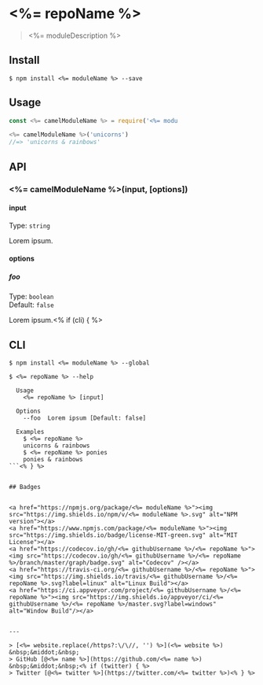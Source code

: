 # <%= repoName %>

> <%= moduleDescription %>


## Install

```console
$ npm install <%= moduleName %> --save
```


## Usage

```js
const <%= camelModuleName %> = require('<%= modu

<%= camelModuleName %>('unicorns')
//=> 'unicorns & rainbows'
```


## API

### <%= camelModuleName %>(input, [options])

#### input

Type: `string`

Lorem ipsum.

#### options

##### foo

Type: `boolean`<br>
Default: `false`

Lorem ipsum.<% if (cli) { %>


## CLI

```console
$ npm install <%= moduleName %> --global
```

```
$ <%= repoName %> --help

  Usage
    <%= repoName %> [input]

  Options
    --foo  Lorem ipsum [Default: false]

  Examples
    $ <%= repoName %>
    unicorns & rainbows
    $ <%= repoName %> ponies
    ponies & rainbows
```<% } %>


## Badges


<a href="https://npmjs.org/package/<%= moduleName %>"><img src="https://img.shields.io/npm/v/<%= moduleName %>.svg" alt="NPM version"></a>
<a href="https://www.npmjs.com/package/<%= moduleName %>"><img src="https://img.shields.io/badge/license-MIT-green.svg" alt="MIT License"></a>
<a href="https://codecov.io/gh/<%= githubUsername %>/<%= repoName %>"><img src="https://codecov.io/gh/<%= githubUsername %>/<%= repoName %>/branch/master/graph/badge.svg" alt="Codecov" /></a>
<a href="https://travis-ci.org/<%= githubUsername %>/<%= repoName %>"><img src="https://img.shields.io/travis/<%= githubUsername %>/<%= repoName %>.svg?label=linux" alt="Linux Build"></a>
<a href="https://ci.appveyor.com/project/<%= githubUsername %>/<%= repoName %>"><img src="https://img.shields.io/appveyor/ci/<%= githubUsername %>/<%= repoName %>/master.svg?label=windows" alt="Window Build"/></a>


---

> [<%= website.replace(/https?:\/\//, '') %>](<%= website %>) &nbsp;&middot;&nbsp;
> GitHub [@<%= name %>](https://github.com/<%= name %>) &nbsp;&middot;&nbsp;<% if (twitter) { %>
> Twitter [@<%= twitter %>](https://twitter.com/<%= twitter %>)<% } %>
